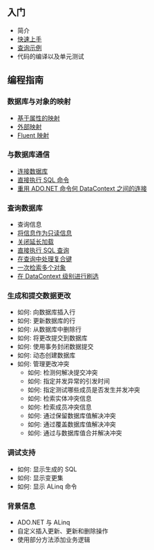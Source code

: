 ## 入门

* 简介
* [快速上手](?ALinq/QuickStart)
* [查询示例](?ALinq/QuerySamples)
* 代码的编译以及单元测试

## 编程指南
### 数据库与对象的映射
* [基于属性的映射](?ALinq/AttributeMapping)
* [外部映射](?ALinq/XMLMapping)
* [Fluent 映射](?ALinq/FluentMapping)
### 与数据库通信
* [连接数据库](?ALinq/ConnectDatabase)
* [直接执行 SQL 命令](?ALinq/ExecuteSQLCommand)
* [重用 ADO.NET 命令何 DataContext 之间的连接](?ALinq/ReuseConnection)
### 查询数据库
* 查询信息
* [将信息作为只读信息](?ALinq/QueryDataAsReadonly)
* [关闭延长加载](?ALinq/CloseDeferredLoading)
* [直接执行 SQL 查询](?ALinq/ExecuteSQLQuery)
* [在查询中处理复合键](?ALinq/QueryWithCompseKey)
* [一次检索多个对象](?ALinq/QueryMultyObjectsInOnce)
* [在 DataContext 级别进行刷选](?ALinq/FilterInDataContext)
### 生成和提交数据更改
* 如何: 向数据库插入行
* 如何: 更新数据库的行
* 如何: 从数据库中删除行
* 如何: 将更改提交到数据库
* 如何: 使用事务封闭数据提交
* 如何: 动态创建数据库
* 如何: 管理更改冲突
    * 如何: 检测何解决提交冲突
    * 如何: 指定并发异常的引发时间
    * 如何: 指定测试哪些成员是否发生并发冲突
    * 如何: 检索实体冲突信息
    * 如何: 检索成员冲突信息
    * 如何: 通过保留数据库值解决冲突
    * 如何: 通过覆盖数据库值解决冲突
    * 如何: 通过与数据库值合并解决冲突
### 调试支持
* 如何: 显示生成的 SQL
* 如何: 显示变更集
* 如何: 显示 ALinq 命令
### 背景信息
* ADO.NET 与 ALinq
* 自定义插入更新、更新和删除操作
* 使用部分方法添加业务逻辑


     
